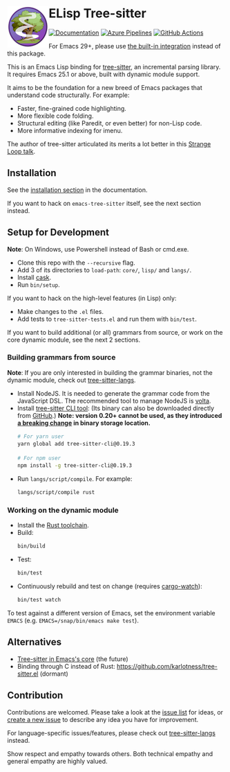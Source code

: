 # ELisp Tree-sitter <img src="doc/static/img/emacs-tree-sitter-96x96.png" align="left">
[![Documentation](https://img.shields.io/badge/documentation-latest-blue)](https://emacs-tree-sitter.github.io/)
[![Azure Pipelines](https://dev.azure.com/emacs-tree-sitter/elisp-tree-sitter/_apis/build/status/ci?branchName=master&label=build&api-version=6.0-preview.1)](https://dev.azure.com/emacs-tree-sitter/elisp-tree-sitter/_build/latest?definitionId=1&branchName=master)
[![GitHub Actions](https://github.com/emacs-tree-sitter/elisp-tree-sitter/actions/workflows/main.yml/badge.svg)](https://github.com/emacs-tree-sitter/elisp-tree-sitter/actions/workflows/main.yml)

For Emacs 29+, please use [the built-in integration](https://lists.gnu.org/archive/html/emacs-devel/2022-11/msg01443.html) instead of this package.

This is an Emacs Lisp binding for [tree-sitter](https://tree-sitter.github.io/tree-sitter/), an incremental parsing library. It requires Emacs 25.1 or above, built with dynamic module support.

It aims to be the foundation for a new breed of Emacs packages that understand code structurally. For example:
- Faster, fine-grained code highlighting.
- More flexible code folding.
- Structural editing (like Paredit, or even better) for non-Lisp code.
- More informative indexing for imenu.

The author of tree-sitter articulated its merits a lot better in this [Strange Loop talk](https://www.thestrangeloop.com/2018/tree-sitter---a-new-parsing-system-for-programming-tools.html).

## Installation

See the [installation section](https://emacs-tree-sitter.github.io/installation/) in the documentation.

If you want to hack on `emacs-tree-sitter` itself, see the next section instead.

## Setup for Development
**Note**: On Windows, use Powershell instead of Bash or cmd.exe.

- Clone this repo with the `--recursive` flag.
- Add 3 of its directories to `load-path`: `core/`, `lisp/` and `langs/`.
- Install [cask](https://cask.readthedocs.io).
- Run `bin/setup`.

If you want to hack on the high-level features (in Lisp) only:
- Make changes to the `.el` files.
- Add tests to `tree-sitter-tests.el` and run them with `bin/test`.

If you want to build additional (or all) grammars from source, or work on the core dynamic module, see the next 2 sections.

### Building grammars from source

**Note**: If you are only interested in building the grammar binaries, not the dynamic module, check out [tree-sitter-langs](https://github.com/emacs-tree-sitter/tree-sitter-langs#building-grammars-from-source).

- Install NodeJS. It is needed to generate the grammar code from the JavaScript DSL. The recommended tool to manage NodeJS is [volta](https://volta.sh/).
- Install [tree-sitter CLI tool](https://tree-sitter.github.io/tree-sitter/creating-parsers#installation): (Its binary can also be downloaded directly from [GitHub](https://github.com/tree-sitter/tree-sitter/releases).) **Note: version 0.20+ cannot be used, as they introduced [a breaking change](https://github.com/tree-sitter/tree-sitter/pull/1157) in binary storage location.**
    ```bash
    # For yarn user
    yarn global add tree-sitter-cli@0.19.3

    # For npm user
    npm install -g tree-sitter-cli@0.19.3
    ```
- Run `langs/script/compile`. For example:
    ```bash
    langs/script/compile rust
    ```

### Working on the dynamic module

- Install the [Rust toolchain](https://rustup.rs/).
- Build:
    ```bash
    bin/build
    ```
- Test:
    ```bash
    bin/test
    ```
- Continuously rebuild and test on change (requires [cargo-watch](https://github.com/passcod/cargo-watch)):
    ```bash
    bin/test watch
    ```

To test against a different version of Emacs, set the environment variable `EMACS` (e.g. `EMACS=/snap/bin/emacs make test`).

## Alternatives

- [Tree-sitter in Emacs's core](https://lists.gnu.org/archive/html/emacs-devel/2022-11/msg01443.html) (the future)
- Binding through C instead of Rust: https://github.com/karlotness/tree-sitter.el (dormant)

## Contribution

Contributions are welcomed. Please take a look at the [issue list](https://github.com/emacs-tree-sitter/elisp-tree-sitter/issues) for ideas, or [create a new issue](https://github.com/emacs-tree-sitter/elisp-tree-sitter/issues/new) to describe any idea you have for improvement.

For language-specific issues/features, please check out [tree-sitter-langs](https://github.com/emacs-tree-sitter/tree-sitter-langs) instead.

Show respect and empathy towards others. Both technical empathy and general empathy are highly valued.
